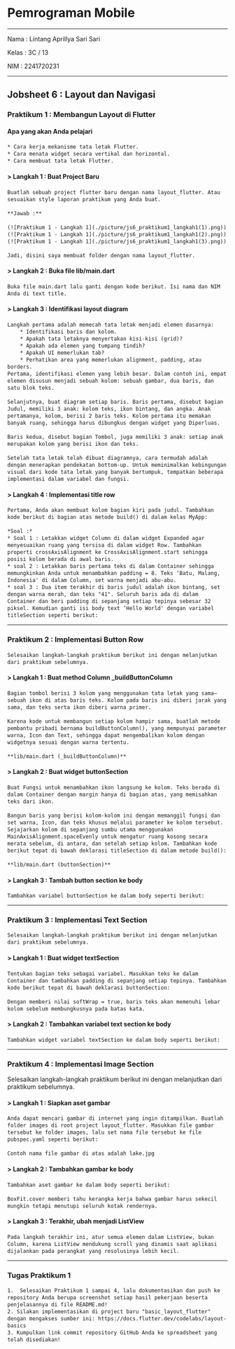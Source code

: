 # Pemrograman Mobile

---

Nama : Lintang Aprillya Sari Sari

Kelas : 3C / 13

NIM : 2241720231

---

## Jobsheet 6 : Layout dan Navigasi

### Praktikum 1 : Membangun Layout di Flutter

#### Apa yang akan Anda pelajari

    * Cara kerja mekanisme tata letak Flutter.
    * Cara menata widget secara vertikal dan horizontal.
    * Cara membuat tata letak Flutter.

#### > Langkah 1 : Buat Project Baru

    Buatlah sebuah project flutter baru dengan nama layout_flutter. Atau sesuaikan style laporan praktikum yang Anda buat.

    **Jawab :**

    (![Praktikum 1 - Langkah 1](./picture/js6_praktikum1_langkah1(1).png))
    (![Praktikum 1 - Langkah 1](./picture/js6_praktikum1_langkah1(2).png))
    (![Praktikum 1 - Langkah 1](./picture/js6_praktikum1_langkah1(3).png))

    Jadi, disini saya membuat folder dengan nama layout_flutter.

#### > Langkah 2 : Buka file lib/main.dart

    Buka file main.dart lalu ganti dengan kode berikut. Isi nama dan NIM Anda di text title.

#### > Langkah 3 : Identifikasi layout diagram

    Langkah pertama adalah memecah tata letak menjadi elemen dasarnya:
        * Identifikasi baris dan kolom.
        * Apakah tata letaknya menyertakan kisi-kisi (grid)?
        * Apakah ada elemen yang tumpang tindih?
        * Apakah UI memerlukan tab?
        * Perhatikan area yang memerlukan alignment, padding, atau borders.
    Pertama, identifikasi elemen yang lebih besar. Dalam contoh ini, empat elemen disusun menjadi sebuah kolom: sebuah gambar, dua baris, dan satu blok teks.

    Selanjutnya, buat diagram setiap baris. Baris pertama, disebut bagian Judul, memiliki 3 anak: kolom teks, ikon bintang, dan angka. Anak pertamanya, kolom, berisi 2 baris teks. Kolom pertama itu memakan banyak ruang, sehingga harus dibungkus dengan widget yang Diperluas.

    Baris kedua, disebut bagian Tombol, juga memiliki 3 anak: setiap anak merupakan kolom yang berisi ikon dan teks.

    Setelah tata letak telah dibuat diagramnya, cara termudah adalah dengan menerapkan pendekatan bottom-up. Untuk meminimalkan kebingungan visual dari kode tata letak yang banyak bertumpuk, tempatkan beberapa implementasi dalam variabel dan fungsi.

#### > Langkah 4 : Implementasi title row

    Pertama, Anda akan membuat kolom bagian kiri pada judul. Tambahkan kode berikut di bagian atas metode build() di dalam kelas MyApp:

    *Soal :*
    * Soal 1 : Letakkan widget Column di dalam widget Expanded agar menyesuaikan ruang yang tersisa di dalam widget Row. Tambahkan properti crossAxisAlignment ke CrossAxisAlignment.start sehingga posisi kolom berada di awal baris.
    * soal 2 : Letakkan baris pertama teks di dalam Container sehingga memungkinkan Anda untuk menambahkan padding = 8. Teks ‘Batu, Malang, Indonesia' di dalam Column, set warna menjadi abu-abu.
    * soal 3 : Dua item terakhir di baris judul adalah ikon bintang, set dengan warna merah, dan teks "41". Seluruh baris ada di dalam Container dan beri padding di sepanjang setiap tepinya sebesar 32 piksel. Kemudian ganti isi body text ‘Hello World' dengan variabel titleSection seperti berikut:

---

### Praktikum 2 : Implementasi Button Row

    Selesaikan langkah-langkah praktikum berikut ini dengan melanjutkan dari praktikum sebelumnya.

#### > Langkah 1 : Buat method Column \_buildButtonColumn

    Bagian tombol berisi 3 kolom yang menggunakan tata letak yang sama—sebuah ikon di atas baris teks. Kolom pada baris ini diberi jarak yang sama, dan teks serta ikon diberi warna primer.

    Karena kode untuk membangun setiap kolom hampir sama, buatlah metode pembantu pribadi bernama buildButtonColumn(), yang mempunyai parameter warna, Icon dan Text, sehingga dapat mengembalikan kolom dengan widgetnya sesuai dengan warna tertentu.

    **lib/main.dart (_buildButtonColumn)**

#### > Langkah 2 : Buat widget buttonSection

    Buat Fungsi untuk menambahkan ikon langsung ke kolom. Teks berada di dalam Container dengan margin hanya di bagian atas, yang memisahkan teks dari ikon.

    Bangun baris yang berisi kolom-kolom ini dengan memanggil fungsi dan set warna, Icon, dan teks khusus melalui parameter ke kolom tersebut. Sejajarkan kolom di sepanjang sumbu utama menggunakan MainAxisAlignment.spaceEvenly untuk mengatur ruang kosong secara merata sebelum, di antara, dan setelah setiap kolom. Tambahkan kode berikut tepat di bawah deklarasi titleSection di dalam metode build():

    **lib/main.dart (buttonSection)**

#### > Langkah 3 : Tambah button section ke body

    Tambahkan variabel buttonSection ke dalam body seperti berikut:

---

### Praktikum 3 : Implementasi Text Section

    Selesaikan langkah-langkah praktikum berikut ini dengan melanjutkan dari praktikum sebelumnya.

#### > Langkah 1 : Buat widget textSection

    Tentukan bagian teks sebagai variabel. Masukkan teks ke dalam Container dan tambahkan padding di sepanjang setiap tepinya. Tambahkan kode berikut tepat di bawah deklarasi buttonSection:

    Dengan memberi nilai softWrap = true, baris teks akan memenuhi lebar kolom sebelum membungkusnya pada batas kata.

#### > Langkah 2 : Tambahkan variabel text section ke body

    Tambahkan widget variabel textSection ke dalam body seperti berikut:

---

### Praktikum 4 : Implementasi Image Section

Selesaikan langkah-langkah praktikum berikut ini dengan melanjutkan dari praktikum sebelumnya.

#### > Langkah 1 : Siapkan aset gambar

    Anda dapat mencari gambar di internet yang ingin ditampilkan. Buatlah folder images di root project layout_flutter. Masukkan file gambar tersebut ke folder images, lalu set nama file tersebut ke file pubspec.yaml seperti berikut:

    Contoh nama file gambar di atas adalah lake.jpg

#### > Langkah 2 : Tambahkan gambar ke body

    Tambahkan aset gambar ke dalam body seperti berikut:

    BoxFit.cover memberi tahu kerangka kerja bahwa gambar harus sekecil mungkin tetapi menutupi seluruh kotak rendernya.

#### > Langkah 3 : Terakhir, ubah menjadi ListView

    Pada langkah terakhir ini, atur semua elemen dalam ListView, bukan Column, karena ListView mendukung scroll yang dinamis saat aplikasi dijalankan pada perangkat yang resolusinya lebih kecil.

---

### Tugas Praktikum 1

    1.  Selesaikan Praktikum 1 sampai 4, lalu dokumentasikan dan push ke repository Anda berupa screenshot setiap hasil pekerjaan beserta penjelasannya di file README.md!
    2. Silakan implementasikan di project baru "basic_layout_flutter" dengan mengakses sumber ini: https://docs.flutter.dev/codelabs/layout-basics
    3. Kumpulkan link commit repository GitHub Anda ke spreadsheet yang telah disediakan!
